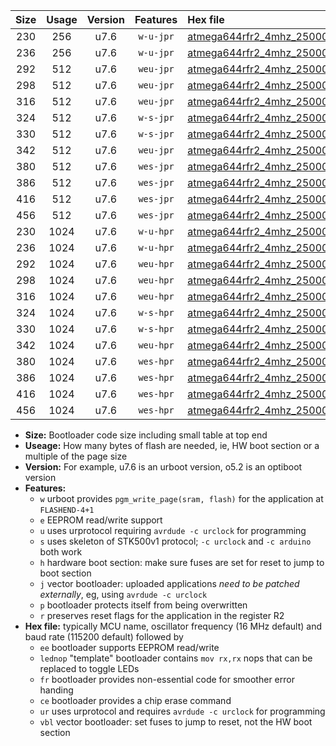 |Size|Usage|Version|Features|Hex file|
|:-:|:-:|:-:|:-:|:--|
|230|256|u7.6|`w-u-jpr`|[atmega644rfr2_4mhz_250000bps_ur_vbl.hex](https://raw.githubusercontent.com/stefanrueger/urboot/main/atmega644rfr2_4mhz_250000bps_ur_vbl.hex)|
|236|256|u7.6|`w-u-jpr`|[atmega644rfr2_4mhz_250000bps_lednop_ur_vbl.hex](https://raw.githubusercontent.com/stefanrueger/urboot/main/atmega644rfr2_4mhz_250000bps_lednop_ur_vbl.hex)|
|292|512|u7.6|`weu-jpr`|[atmega644rfr2_4mhz_250000bps_ee_ur_vbl.hex](https://raw.githubusercontent.com/stefanrueger/urboot/main/atmega644rfr2_4mhz_250000bps_ee_ur_vbl.hex)|
|298|512|u7.6|`weu-jpr`|[atmega644rfr2_4mhz_250000bps_ee_lednop_ur_vbl.hex](https://raw.githubusercontent.com/stefanrueger/urboot/main/atmega644rfr2_4mhz_250000bps_ee_lednop_ur_vbl.hex)|
|316|512|u7.6|`weu-jpr`|[atmega644rfr2_4mhz_250000bps_ee_lednop_fr_ur_vbl.hex](https://raw.githubusercontent.com/stefanrueger/urboot/main/atmega644rfr2_4mhz_250000bps_ee_lednop_fr_ur_vbl.hex)|
|324|512|u7.6|`w-s-jpr`|[atmega644rfr2_4mhz_250000bps_vbl.hex](https://raw.githubusercontent.com/stefanrueger/urboot/main/atmega644rfr2_4mhz_250000bps_vbl.hex)|
|330|512|u7.6|`w-s-jpr`|[atmega644rfr2_4mhz_250000bps_lednop_vbl.hex](https://raw.githubusercontent.com/stefanrueger/urboot/main/atmega644rfr2_4mhz_250000bps_lednop_vbl.hex)|
|342|512|u7.6|`weu-jpr`|[atmega644rfr2_4mhz_250000bps_ee_lednop_fr_ce_ur_vbl.hex](https://raw.githubusercontent.com/stefanrueger/urboot/main/atmega644rfr2_4mhz_250000bps_ee_lednop_fr_ce_ur_vbl.hex)|
|380|512|u7.6|`wes-jpr`|[atmega644rfr2_4mhz_250000bps_ee_vbl.hex](https://raw.githubusercontent.com/stefanrueger/urboot/main/atmega644rfr2_4mhz_250000bps_ee_vbl.hex)|
|386|512|u7.6|`wes-jpr`|[atmega644rfr2_4mhz_250000bps_ee_lednop_vbl.hex](https://raw.githubusercontent.com/stefanrueger/urboot/main/atmega644rfr2_4mhz_250000bps_ee_lednop_vbl.hex)|
|416|512|u7.6|`wes-jpr`|[atmega644rfr2_4mhz_250000bps_ee_lednop_fr_vbl.hex](https://raw.githubusercontent.com/stefanrueger/urboot/main/atmega644rfr2_4mhz_250000bps_ee_lednop_fr_vbl.hex)|
|456|512|u7.6|`wes-jpr`|[atmega644rfr2_4mhz_250000bps_ee_lednop_fr_ce_vbl.hex](https://raw.githubusercontent.com/stefanrueger/urboot/main/atmega644rfr2_4mhz_250000bps_ee_lednop_fr_ce_vbl.hex)|
|230|1024|u7.6|`w-u-hpr`|[atmega644rfr2_4mhz_250000bps_ur.hex](https://raw.githubusercontent.com/stefanrueger/urboot/main/atmega644rfr2_4mhz_250000bps_ur.hex)|
|236|1024|u7.6|`w-u-hpr`|[atmega644rfr2_4mhz_250000bps_lednop_ur.hex](https://raw.githubusercontent.com/stefanrueger/urboot/main/atmega644rfr2_4mhz_250000bps_lednop_ur.hex)|
|292|1024|u7.6|`weu-hpr`|[atmega644rfr2_4mhz_250000bps_ee_ur.hex](https://raw.githubusercontent.com/stefanrueger/urboot/main/atmega644rfr2_4mhz_250000bps_ee_ur.hex)|
|298|1024|u7.6|`weu-hpr`|[atmega644rfr2_4mhz_250000bps_ee_lednop_ur.hex](https://raw.githubusercontent.com/stefanrueger/urboot/main/atmega644rfr2_4mhz_250000bps_ee_lednop_ur.hex)|
|316|1024|u7.6|`weu-hpr`|[atmega644rfr2_4mhz_250000bps_ee_lednop_fr_ur.hex](https://raw.githubusercontent.com/stefanrueger/urboot/main/atmega644rfr2_4mhz_250000bps_ee_lednop_fr_ur.hex)|
|324|1024|u7.6|`w-s-hpr`|[atmega644rfr2_4mhz_250000bps.hex](https://raw.githubusercontent.com/stefanrueger/urboot/main/atmega644rfr2_4mhz_250000bps.hex)|
|330|1024|u7.6|`w-s-hpr`|[atmega644rfr2_4mhz_250000bps_lednop.hex](https://raw.githubusercontent.com/stefanrueger/urboot/main/atmega644rfr2_4mhz_250000bps_lednop.hex)|
|342|1024|u7.6|`weu-hpr`|[atmega644rfr2_4mhz_250000bps_ee_lednop_fr_ce_ur.hex](https://raw.githubusercontent.com/stefanrueger/urboot/main/atmega644rfr2_4mhz_250000bps_ee_lednop_fr_ce_ur.hex)|
|380|1024|u7.6|`wes-hpr`|[atmega644rfr2_4mhz_250000bps_ee.hex](https://raw.githubusercontent.com/stefanrueger/urboot/main/atmega644rfr2_4mhz_250000bps_ee.hex)|
|386|1024|u7.6|`wes-hpr`|[atmega644rfr2_4mhz_250000bps_ee_lednop.hex](https://raw.githubusercontent.com/stefanrueger/urboot/main/atmega644rfr2_4mhz_250000bps_ee_lednop.hex)|
|416|1024|u7.6|`wes-hpr`|[atmega644rfr2_4mhz_250000bps_ee_lednop_fr.hex](https://raw.githubusercontent.com/stefanrueger/urboot/main/atmega644rfr2_4mhz_250000bps_ee_lednop_fr.hex)|
|456|1024|u7.6|`wes-hpr`|[atmega644rfr2_4mhz_250000bps_ee_lednop_fr_ce.hex](https://raw.githubusercontent.com/stefanrueger/urboot/main/atmega644rfr2_4mhz_250000bps_ee_lednop_fr_ce.hex)|

- **Size:** Bootloader code size including small table at top end
- **Useage:** How many bytes of flash are needed, ie, HW boot section or a multiple of the page size
- **Version:** For example, u7.6 is an urboot version, o5.2 is an optiboot version
- **Features:**
  + `w` urboot provides `pgm_write_page(sram, flash)` for the application at `FLASHEND-4+1`
  + `e` EEPROM read/write support
  + `u` uses urprotocol requiring `avrdude -c urclock` for programming
  + `s` uses skeleton of STK500v1 protocol; `-c urclock` and `-c arduino` both work
  + `h` hardware boot section: make sure fuses are set for reset to jump to boot section
  + `j` vector bootloader: uploaded applications *need to be patched externally*, eg, using `avrdude -c urclock`
  + `p` bootloader protects itself from being overwritten
  + `r` preserves reset flags for the application in the register R2
- **Hex file:** typically MCU name, oscillator frequency (16 MHz default) and baud rate (115200 default) followed by
  + `ee` bootloader supports EEPROM read/write
  + `lednop` "template" bootloader contains `mov rx,rx` nops that can be replaced to toggle LEDs
  + `fr` bootloader provides non-essential code for smoother error handing
  + `ce` bootloader provides a chip erase command
  + `ur` uses urprotocol and requires `avrdude -c urclock` for programming
  + `vbl` vector bootloader: set fuses to jump to reset, not the HW boot section

